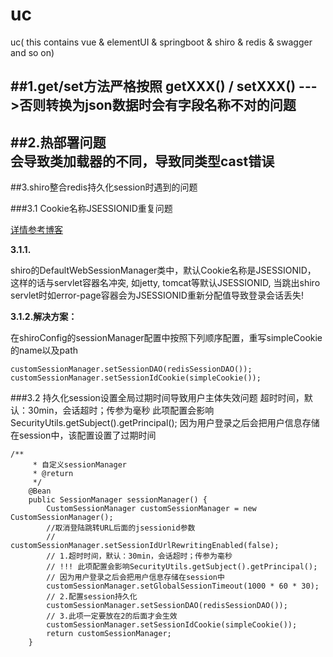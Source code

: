 # uc
uc( this contains vue &amp; elementUI &amp; springboot &amp; shiro &amp; redis &amp; swagger and so on)

##1.get/set方法严格按照  getXXX() /  setXXX() --->否则转换为json数据时会有字段名称不对的问题
---
##2.热部署问题  
会导致类加载器的不同，导致同类型cast错误
---
##3.shiro整合redis持久化session时遇到的问题

###3.1 Cookie名称JSESSIONID重复问题

[详情参考博客](https://www.cnblogs.com/hafiz/p/7247005.html)

**3.1.1.**

shiro的DefaultWebSessionManager类中，默认Cookie名称是JSESSIONID，
这样的话与servlet容器名冲突, 如jetty, tomcat等默认JSESSIONID,
当跳出shiro servlet时如error-page容器会为JSESSIONID重新分配值导致登录会话丢失!

**3.1.2.解决方案：**

在shiroConfig的sessionManager配置中按照下列顺序配置，重写simpleCookie的name以及path 
```
customSessionManager.setSessionDAO(redisSessionDAO());
customSessionManager.setSessionIdCookie(simpleCookie());
```

###3.2 持久化session设置全局过期时间导致用户主体失效问题
超时时间，默认：30min，会话超时；传参为毫秒
此项配置会影响SecurityUtils.getSubject().getPrincipal();
因为用户登录之后会把用户信息存储在session中，该配置设置了过期时间
```
/**
     * 自定义sessionManager
     * @return
     */
    @Bean
    public SessionManager sessionManager() {
        CustomSessionManager customSessionManager = new CustomSessionManager();
        //取消登陆跳转URL后面的jsessionid参数
        // customSessionManager.setSessionIdUrlRewritingEnabled(false);
        // 1.超时时间，默认：30min，会话超时；传参为毫秒
        // !!! 此项配置会影响SecurityUtils.getSubject().getPrincipal();
        // 因为用户登录之后会把用户信息存储在session中
        customSessionManager.setGlobalSessionTimeout(1000 * 60 * 30);
        // 2.配置session持久化
        customSessionManager.setSessionDAO(redisSessionDAO());
        // 3.此项一定要放在2的后面才会生效
        customSessionManager.setSessionIdCookie(simpleCookie());
        return customSessionManager;
    }
```
